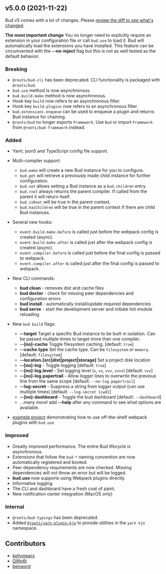 ## v5.0.0 (2021-11-22)

Bud v5 comes with a lot of changes. Please [review the diff to see what's changed](https://github.com/roots/bud/compare/v4.6.0...v5.0.0).

**The most important change**
You no longer need to explicitly require an extension in your configuration file or call `bud.use` to load it. Bud will automatically load the extensions you have installed. This feature can be circumvented with the **--no-inject** flag but this is not as well tested as the default behavior.

### Breaking

- `@roots/bud-cli` has been deprecated. CLI functionality is packaged with `@roots/bud`.
- `bud.use` method is now asynchronous.
- `bud.build.make` method is now asynchronous.
- Hook key `build` now refers to an asynchronous filter.
- Hook key `build.plugins` now refers to an asynchronous filter.
- `bud.extensions.enqueue` can be used to enqueue a plugin and returns Bud instance for chaining.
- `@roots/bud` no longer exports `Framework`. Use `Bud` or import `Framework` from `@roots/bud-framework` instead.

### Added

- Yaml, json5 and TypeScript config file support.

- Multi-compiler support:

  - `bud.make` will create a new Bud instance for you to configure.
  - `bud.get` will retrieve a previously made child instance for further configuration.
  - `bud.set` allows setting a Bud instance as a `bud.children` entry.
  - `bud.root` always returns the parent compiler. If called from the parent it will return itself.
  - `bud.isRoot` will be true in the parent context.
  - `bud.hasChildren` will be true in the parent context if there are child Bud instances.

- Several new hooks:

  - `event.build.make.before` is called just before the webpack config is created (async).
  - `event.build.make.after` is called just after the webpack config is created (async).
  - `event.compiler.before` is called just before the final config is passed to webpack.
  - `event.compiler.after` is called just after the final config is passed to webpack.

- New CLI commands:

  - **bud clean** - removes dist and cache files
  - **bud doctor** - check for missing peer dependencies and configuration errors
  - **bud install** - automatically install/update required dependencies
  - **bud serve** - start the development server and initiate hot module reloading

- New `bud build` flags:

  - **--target** Target a specific Bud instance to be built in isolation. Can be passed multiple times to target more than one compiler.
  - **--[no]-cache** Toggle filesystem caching. [default: `true`]
  - **--cache.type** Set the cache type. Can be `filesystem` or `memory`. [default: `filesystem`]
  - **--location.[src|dist|project|storage]** Set a project disk location
  - **--[no]-log** - Toggle logging [default: `true`]
  - **--[no]-log.level** - Set logging level (`v`, `vv`, `vvv`, `vvvv`) [default: `vvv`]
  - **--[no]-log.papertrail** - Allow logger lines to overwrite the previous line from the same scope [default: `--no-log.papertrail`]
  - **--log-secret** - Suppress a string from logger output (can use multiple times) [default: `--log-secret {cwd}`]
  - **--[no]-dashboard** - Toggle the bud dashboard [default: `--dashboard`]
  - ...many more! add **--help** after any command to see what options are available.

- [example project](https://github.com/roots/bud/tree/main/examples/webpack-plugin) demonstrating how to use off-the-shelf webpack plugins with `bud.use`

### Improved

- Greatly improved performance. The entire Bud lifecycle is asynchronous.
- Extensions that follow the `bud-*` naming convention are now automatically registered and booted.
- Peer dependency requirements are now checked. Missing dependencies will not throw an error but will be logged.
- **bud.use** now supports using Webpack plugins directly.
- Informative logging.
- The CLI and dashboard have a fresh coat of paint.
- New notification center integration (MacOS only)

### Internal

- `@roots/bud-typings` has been deprecated.
- Added [`@roots/yarn-plugin-kjo`](https://github.com/roots/bud/tree/stable/.yarn/local) to provide utilities in the `yarn kjo` namespace.

## Contributors

- [kellymears](kelly@roots.io)
- [QWp6t](hi@qwp6t.me)
- [benword](ben@roots.io)
